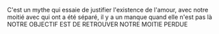 C'est un mythe qui essaie de justifier l'existence de l'amour, avec notre moitié avec qui ont a été séparé, il y a un manque quand elle n'est pas là
NOTRE OBJECTIF EST DE RETROUVER NOTRE MOITIE PERDUE

